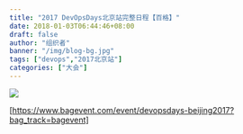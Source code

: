 ```yaml
---
title: "2017 DevOpsDays北京站完整日程【百格】"
date: 2018-01-03T06:44:46+08:00
draft: false
author: "组织者"
banner: "/img/blog-bg.jpg"
tags: ["devops","2017北京站"]
categories: ["大会"]
---
```



![](/old/1034437894988.jpg)


[https://www.bagevent.com/event/devopsdays-beijing2017?bag_track=bagevent]


